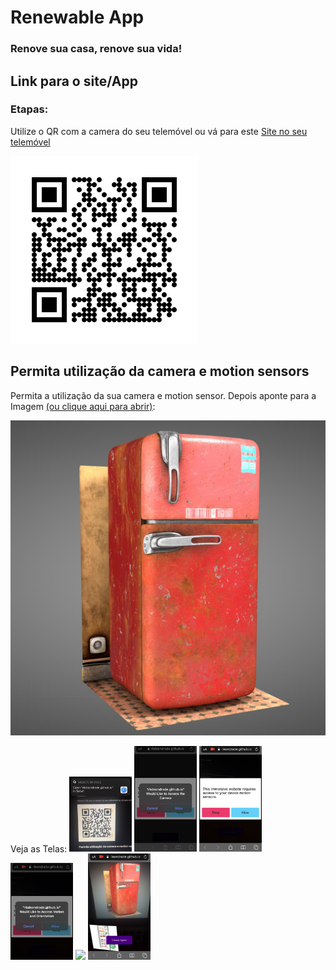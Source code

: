 # Renewable App
###  Renove sua casa, renove sua vida!

## Link para o site/App

### Etapas:

 Utilize o QR com a camera do seu telemóvel ou vá para este [Site no seu telemóvel](https://rbdeandrade.github.io/renewableapp/)

 ![QRCode](https://raw.githubusercontent.com/rbdeandrade/renewableapp/main/test/qrcode.png)
 <br />

 ## Permita utilização da camera e motion sensors
 Permita a utilização da sua camera e motion sensor. Depois aponte para a Imagem [(ou clique aqui para abrir)](https://raw.githubusercontent.com/rbdeandrade/renewableapp/main/nft/fridge.jpg):

 ![fridge](https://raw.githubusercontent.com/rbdeandrade/renewableapp/main/nft/fridge.jpg)

 Veja as Telas:
 <img src="https://raw.githubusercontent.com/rbdeandrade/renewableapp/main/test/1.jpg" width="100">
 <img src="https://raw.githubusercontent.com/rbdeandrade/renewableapp/main/test/2.jpg" width="100">
 <img src="https://raw.githubusercontent.com/rbdeandrade/renewableapp/main/test/3.jpg" width="100">
 <img src="https://raw.githubusercontent.com/rbdeandrade/renewableapp/main/test/4.jpg" width="100">
 <img src="https://raw.githubusercontent.com/rbdeandrade/renewableapp/main/test/5.jpg" width="100">
 <img src="https://raw.githubusercontent.com/rbdeandrade/renewableapp/main/test/6.jpg" width="100">
